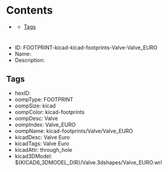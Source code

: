 



Contents
========

* [](#)
	* [Tags](#tags)

# 

- ID: FOOTPRINT-kicad-kicad-footprints-Valve-Valve_EURO
- Name: 
- Description: 

## Tags

- hexID: 
- oompType: FOOTPRINT
- oompSize: kicad
- oompColor: kicad-footprints
- oompDesc: Valve
- oompIndex: Valve_EURO
- oompName: kicad-footprints/Valve/Valve_EURO
- kicadDesc: Valve Euro
- kicadTags: Valve Euro
- kicadAttr: through_hole
- kicad3DModel: ${KICAD6_3DMODEL_DIR}/Valve.3dshapes/Valve_EURO.wrl

